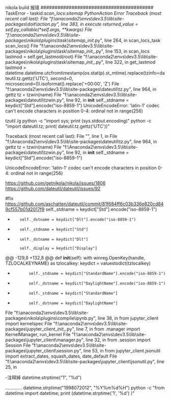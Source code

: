  nikola build 报错
 ########################################
TaskError - taskid:_scan_locs:sitemap
PythonAction Error
Traceback (most recent call last):
  File "f:\anaconda2\envs\dev3.5\lib\site-packages\doit\action.py", line 383, in execute
    returned_value = self.py_callable(*self.args, **kwargs)
  File "f:\anaconda2\envs\dev3.5\lib\site-packages\nikola\plugins\task\sitemap\__init__.py", line 264, in scan_locs_task
    scan_locs()
  File "f:\anaconda2\envs\dev3.5\lib\site-packages\nikola\plugins\task\sitemap\__init__.py", line 153, in scan_locs
    lastmod = self.get_lastmod(root)
  File "f:\anaconda2\envs\dev3.5\lib\site-packages\nikola\plugins\task\sitemap\__init__.py", line 322, in get_lastmod
    lastmod = datetime.datetime.utcfromtimestamp(os.stat(p).st_mtime).replace(tzinfo=dateutil.tz.gettz('UTC'), second=0, microsecond=0).isoformat().replace('+00:00', 'Z')
  File "f:\anaconda2\envs\dev3.5\lib\site-packages\dateutil\tz.py", line 964, in gettz
    tz = tzwin(name)
  File "f:\anaconda2\envs\dev3.5\lib\site-packages\dateutil\tzwin.py", line 92, in __init__
    self._stdname = keydict["Std"].encode("iso-8859-1")
UnicodeEncodeError: 'latin-1' codec can't encode characters in position 0-4: ordinal not in range(256)


tzutil /g
python -c "import sys;  print (sys.stdout.encoding)"
python -c "import dateutil.tz; print( dateutil.tz.gettz('UTC'))"

Traceback (most recent call last):
  File "<string>", line 1, in <module>
  File "f:\Anaconda2\envs\dev3.5\lib\site-packages\dateutil\tz.py", line 964, in gettz
    tz = tzwin(name)
  File "f:\Anaconda2\envs\dev3.5\lib\site-packages\dateutil\tzwin.py", line 92, in __init__
    self._stdname = keydict["Std"].encode("iso-8859-1")


UnicodeEncodeError: 'latin-1' codec can't encode characters in position 0-4: ordinal not in range(256)



https://github.com/getnikola/nikola/issues/1806
	https://github.com/dateutil/dateutil/issues/92

#fix
 https://github.com/aschatten/dateutil/commit/81f684ff6c03b336e820cd849cf557b01d2017f9
 self._stdname = keydict["Std"].encode("iso-8859-1")
 -        self._dstname = keydict["Dlt"].encode("iso-8859-1")
 +        self._stdname = keydict["Std"]
 +        self._dstname = keydict["Dlt"]
  
          self._display = keydict["Display"]
  
 @@ -129,8 +132,8 @@ def __init__(self):
              with winreg.OpenKey(handle, TZLOCALKEYNAME) as tzlocalkey:
                  keydict = valuestodict(tzlocalkey)
  
 -            self._stdname = keydict["StandardName"].encode("iso-8859-1")
 -            self._dstname = keydict["DaylightName"].encode("iso-8859-1")
 +            self._stdname = keydict["StandardName"]
 +            self._dstname = keydict["DaylightName"]



 File "f:\anaconda2\envs\dev3.5\lib\site-packages\nikola\plugins\compile\ipynb.py", line 38, in <module>
    from jupyter_client import kernelspec
  File "f:\anaconda2\envs\dev3.5\lib\site-packages\jupyter_client\__init__.py", line 7, in <module>
    from .manager import KernelManager, run_kernel
  File "f:\anaconda2\envs\dev3.5\lib\site-packages\jupyter_client\manager.py", line 32, in <module>
    from .session import Session
  File "f:\anaconda2\envs\dev3.5\lib\site-packages\jupyter_client\session.py", line 53, in <module>
    from jupyter_client.jsonutil import extract_dates, squash_dates, date_default
  File "f:\anaconda2\envs\dev3.5\lib\site-packages\jupyter_client\jsonutil.py", line 25, in <module>

-注释掉    datetime.strptime("1", "%d")


 ............. datetime.strptime("1998072012", "%Y%m%d%H") 
 python -c "from datetime import datetime;  print (datetime.strptime('1', '%d') )"


